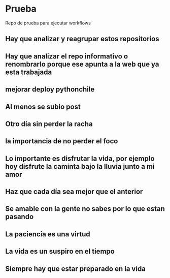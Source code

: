 # Prueba
Repo de prueba para ejecutar workflows

## Hay que analizar y reagrupar estos repositorios

## Hay que analizar el repo informativo o renombrarlo porque ese apunta a la web que ya esta trabajada

## mejorar deploy pythonchile

## Al menos se subio post

## Otro día sin perder la racha

## la importancia de no perder el foco

## Lo importante es disfrutar la vida, por ejemplo hoy disfrute la caminta bajo la lluvia junto a mi amor

## Haz que cada día sea mejor que el anterior

## Se amable con la gente no sabes por lo que estan pasando

## La paciencia es una virtud

## La vida es un suspiro en el tiempo

## Siempre hay que estar preparado en la vida
